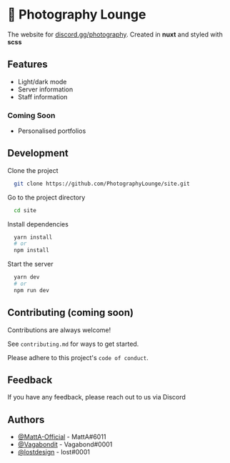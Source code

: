 # 📸 Photography Lounge

The website for [discord.gg/photography](https://discord.com/invite/photography). Created in **nuxt** and styled with **scss**

## Features

- Light/dark mode
- Server information
- Staff information

### Coming Soon

- Personalised portfolios

## Development

Clone the project

```bash
  git clone https://github.com/PhotographyLounge/site.git
```

Go to the project directory

```bash
  cd site
```

Install dependencies

```bash
  yarn install
  # or
  npm install
```

Start the server

```bash
  yarn dev
  # or
  npm run dev
```

## Contributing (coming soon)

Contributions are always welcome!

See `contributing.md` for ways to get started.

Please adhere to this project's `code of conduct`.

## Feedback

If you have any feedback, please reach out to us via Discord

## Authors

- [@MattA-Official](https://www.github.com/MattA-Official) - MattA#6011
- [@Vagabondit](https://www.github.com/Vagabondit) - Vagabond#0001
- [@lostdesign](https://www.github.com/lostdesign) - lost#0001

